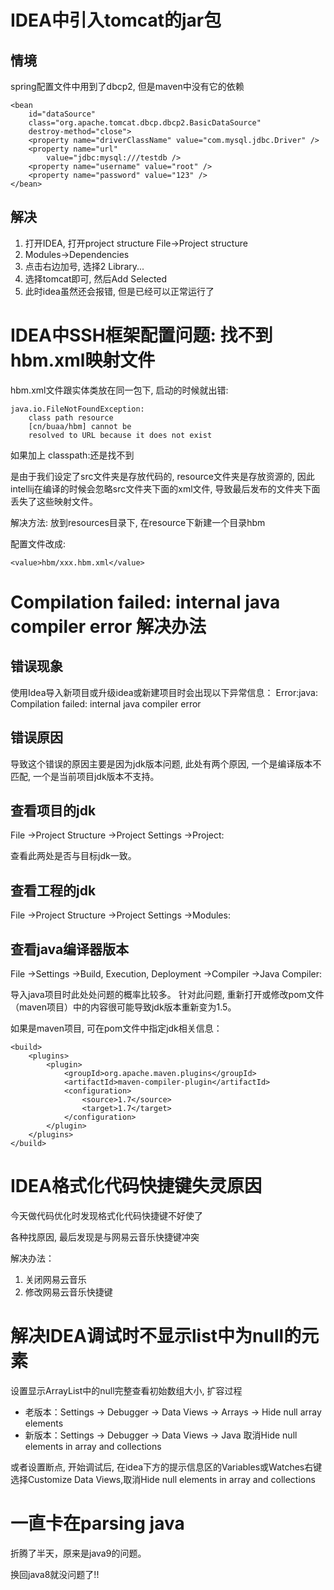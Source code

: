 # IDEA中引入tomcat的jar包

## 情境

spring配置文件中用到了dbcp2, 但是maven中没有它的依赖
```
<bean 
    id="dataSource" 
    class="org.apache.tomcat.dbcp.dbcp2.BasicDataSource"
    destroy-method="close">
    <property name="driverClassName" value="com.mysql.jdbc.Driver" />
    <property name="url"
        value="jdbc:mysql:///testdb />
    <property name="username" value="root" />
    <property name="password" value="123" />
</bean>
```
## 解决

1. 打开IDEA, 打开project structure File->Project structure
2. Modules->Dependencies
3. 点击右边加号, 选择2 Library...
4. 选择tomcat即可, 然后Add Selected
5. 此时idea虽然还会报错, 但是已经可以正常运行了

# IDEA中SSH框架配置问题: 找不到hbm.xml映射文件

hbm.xml文件跟实体类放在同一包下,
启动的时候就出错:
```
java.io.FileNotFoundException: 
    class path resource 
    [cn/buaa/hbm] cannot be 
    resolved to URL because it does not exist
```
如果加上 classpath:还是找不到

是由于我们设定了src文件夹是存放代码的, 
resource文件夹是存放资源的, 
因此intellij在编译的时候会忽略src文件夹下面的xml文件, 
导致最后发布的文件夹下面丢失了这些映射文件。

解决方法: 放到resources目录下,
在resource下新建一个目录hbm

配置文件改成:
```
<value>hbm/xxx.hbm.xml</value>
```

# Compilation failed: internal java compiler error 解决办法

## 错误现象

使用Idea导入新项目或升级idea或新建项目时会出现以下异常信息：
Error:java: Compilation failed: internal java compiler error 

## 错误原因

导致这个错误的原因主要是因为jdk版本问题, 此处有两个原因, 一个是编译版本不匹配, 一个是当前项目jdk版本不支持。

## 查看项目的jdk

File ->Project Structure ->Project Settings ->Project:

查看此两处是否与目标jdk一致。

## 查看工程的jdk

File ->Project Structure ->Project Settings ->Modules:

## 查看java编译器版本

File ->Settings ->Build, Execution, Deployment ->Compiler ->Java Compiler:

导入java项目时此处处问题的概率比较多。
针对此问题, 重新打开或修改pom文件（maven项目）中的内容很可能导致jdk版本重新变为1.5。

如果是maven项目, 可在pom文件中指定jdk相关信息：
```
<build>
    <plugins>
        <plugin>
            <groupId>org.apache.maven.plugins</groupId>
            <artifactId>maven-compiler-plugin</artifactId>
            <configuration>
                <source>1.7</source>
                <target>1.7</target>
            </configuration>
        </plugin>
    </plugins>
</build>
```

# IDEA格式化代码快捷键失灵原因

今天做代码优化时发现格式化代码快捷键不好使了

各种找原因, 最后发现是与网易云音乐快捷键冲突

解决办法：
1. 关闭网易云音乐   
2. 修改网易云音乐快捷键

# 解决IDEA调试时不显示list中为null的元素

设置显示ArrayList中的null完整查看初始数组大小, 扩容过程

* 老版本：Settings -> Debugger -> Data Views -> Arrays -> Hide null array elements
* 新版本：Settings -> Debugger -> Data Views -> Java 取消Hide null elements in array and collections

或者设置断点, 开始调试后, 在idea下方的提示信息区的Variables或Watches右键选择Customize Data Views,取消Hide null elements in array and collections

# 一直卡在parsing java

折腾了半天，原来是java9的问题。

换回java8就没问题了!!


